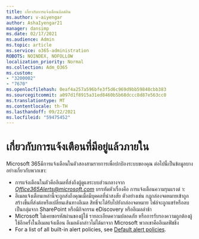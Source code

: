 ```yaml
---
title: เกี่ยวกับการแจ้งเตือนบิลด์อิน
ms.author: v-aiyengar
author: AshaIyengar21
manager: dansimp
ms.date: 02/17/2021
ms.audience: Admin
ms.topic: article
ms.service: o365-administration
ROBOTS: NOINDEX, NOFOLLOW
localization_priority: Normal
ms.collection: Adm_O365
ms.custom:
- "3200002"
- "7670"
ms.openlocfilehash: 0eaf4a257a596bfe3f5d6c969d9bb59848cbb383
ms.sourcegitcommit: a097d1f8915a31ed8460b5b68dccc8d87e563cc0
ms.translationtype: MT
ms.contentlocale: th-TH
ms.lasthandoff: 09/22/2021
ms.locfileid: "59475452"
---
```

# <a name="about-built-in-alerts"></a>เกี่ยวกับการแจ้งเตือนที่มีอยู่แล้วภายใน

Microsoft 365มีการแจ้งเตือนในตัวสองสามรายการเพื่อปกป้องระบบของคุณ ต่อไปนี้เป็นข้อมูลบางอย่างเกี่ยวกับพวกเขา:

- การแจ้งเตือนในตัวคืออีเมลที่ส่งถึงผู้ดูแลระบบส่วนกลางจาก *Office365Alerts@microsoft.com* บรรทัดหัวเรื่องคือ การแจ้งเตือนความรุนแรงต่ <name of alert policy> า:
- อีเมลแจ้งเตือนเหล่านี้จะถูกส่งถึงคุณเมื่อมีบุคคลที่น่าสงสัย ตัวอย่างเช่น กฎกล่องจดหมายเข้าถูกสร้างขึ้นที่ส่งต่อหรือเปลี่ยนเส้นทางอีเมล สิทธิ์จะได้รับไปยังกล่องจดหมาย ไฟล์จะถูกแชร์หรือลบเป็นกลุ่มจาก SharePoint หรือมีกิจกรรม eDiscovery หรืออีเมลล่าช้า
- Microsoft ไม่เคยขอรหัสผ่านของผู้ใช้ รายละเอียดความปลอดภัย หรือการรับรองความถูกต้องผู้ใช้อีกครั้งในอีเมลแจ้งเตือน อีเมลดังกล่าวไม่ได้มาจาก Microsoft พวกเขาคืออีเมลฟิชชิ่ง
- For a list of all built-in alert policies, see [Default alert policies](https://go.microsoft.com/fwlink/?linkid=2103170).
